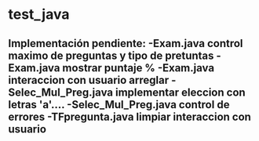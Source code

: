 # test_java
Implementación pendiente:
-Exam.java control maximo de preguntas y tipo de pretuntas
-Exam.java mostrar puntaje %
-Exam.java interaccion con usuario arreglar
-Selec_Mul_Preg.java implementar eleccion con letras 'a'.... 
-Selec_Mul_Preg.java control de errores
-TFpregunta.java limpiar interaccion con usuario
-
